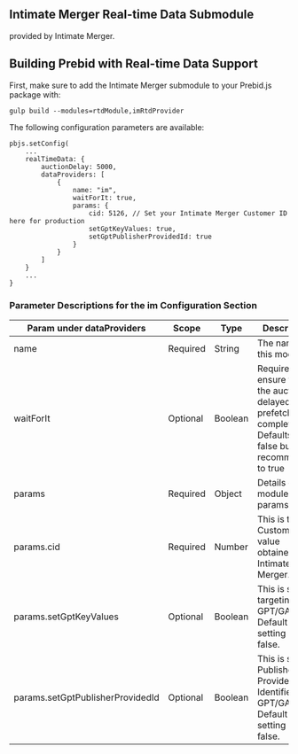 ## Intimate Merger Real-time Data Submodule

provided by Intimate Merger.

## Building Prebid with Real-time Data Support

First, make sure to add the Intimate Merger submodule to your Prebid.js package with:

`gulp build --modules=rtdModule,imRtdProvider`

The following configuration parameters are available:

```
pbjs.setConfig(
    ...
    realTimeData: {
        auctionDelay: 5000,
        dataProviders: [
            {
                name: "im",
                waitForIt: true,
                params: {
                    cid: 5126, // Set your Intimate Merger Customer ID here for production
                    setGptKeyValues: true,
                    setGptPublisherProvidedId: true
                }
            }
        ]
    }
    ...
}
```

### Parameter Descriptions for the im Configuration Section

| Param under dataProviders | Scope | Type | Description | Example |
| --- | --- | --- | --- | --- |
| name | Required | String | The name of this module. | `"im"` |
| waitForIt | Optional | Boolean | Required to ensure that the auction is delayed until prefetch is complete. Defaults to false but recommended to true | `true` |
| params | Required | Object | Details of module params. | |
| params.cid | Required | Number | This is the Customer ID value obtained via Intimate Merger. | `5126` |
| params.setGptKeyValues | Optional | Boolean | This is set targeting for GPT/GAM. Default setting is false. | `true` |
| params.setGptPublisherProvidedId | Optional | Boolean | This is set Publisher Provided Identifier for GPT/GAM. Default setting is false. | `true` |
